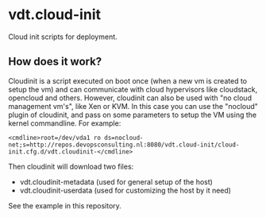 vdt.cloud-init
==============

Cloud init scripts for deployment.

How does it work?
-----------------

Cloudinit is a script executed on boot once (when a new vm is created to setup the vm) and can communicate with cloud hypervisors like cloudstack, opencloud and others.
However, cloudinit can also be used with "no cloud management vm's", like Xen or KVM.
In this case you can use the "nocloud" plugin of cloudinit, and pass on some parameters to setup the VM using the kernel commandline. For example:

    <cmdline>root=/dev/vda1 ro ds=nocloud-net;s=http://repos.devopsconsulting.nl:8080/vdt.cloud-init/cloud-init.cfg.d/vdt.cloudinit-</cmdline>

Then cloudinit will download two files:
* vdt.cloudinit-metadata (used for general setup of the host)
* vdt.cloudinit-userdata (used for customizing the host by it need)

See the example in this repository.

